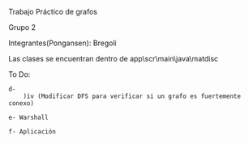Trabajo Práctico de grafos

Grupo 2

Integrantes(Pongansen): Bregoli

Las clases se encuentran dentro de app\scr\main\java\matdisc

To Do:

    d- 
        )iv (Modificar DFS para verificar si un grafo es fuertemente conexo)

    e- Warshall

    f- Aplicación


